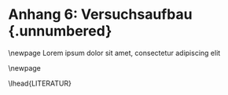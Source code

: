 # Anhang 6: Versuchsaufbau {.unnumbered}

\newpage
Lorem ipsum dolor sit amet, consectetur adipiscing elit

\newpage

\lhead{LITERATUR}